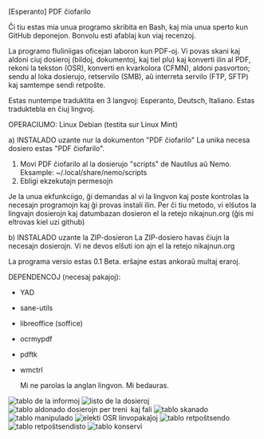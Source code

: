 [Esperanto]  PDF ĉiofarilo

Ĉi tiu estas mia unua programo skribita en Bash, kaj mia unua sperto kun GitHub deponejon.
Bonvolu esti afablaj kun viaj recenzoj.

La programo fluliniigas oficejan laboron kun PDF-oj. 
Vi povas skani kaj aldoni ciuj dosieroj (bildoj, dokumentoj, kaj tiel plu) kaj konverti ilin al PDF, 
rekoni la tekston (OSR), konverti en kvarkolora (CFMN), aldoni pasvorton;
sendu al loka dosierujo, retservilo (SMB), aû interreta servilo (FTP, SFTP) kaj samtempe sendi retpoŝte.

Estas nuntempe traduktita en 3 langvoj: Esperanto, Deutsch, Italiano.
Estas traduktebla en ĉiuj lingvoj.

OPERACIUMO:
Linux Debian (testita sur Linux Mint) 

a) INSTALADO uzante nur la dokumenton "PDF ĉiofarilo"
La unika necesa dosiero estas "PDF ĉiofarilo".

1) Movi PDF ĉiofarilo al la dosierujo "scripts" de Nautilus aŭ Nemo. Eksample:
~/.local/share/nemo/scripts
2) Ebligi ekzekutajn permesojn

Je la unua ekfunkciigo, ĝi demandas al vi la lingvon kaj poste kontrolas la necesajn programojn kaj ĝi provas instali ilin.
Per ĉi tiu metodo, vi elŝutos la lingvajn dosierojn kaj datumbazan dosieron el la retejo nikajnun.org (ĝis mi eltrovas kiel uzi github)

b) INSTALADO uzante la ZIP-dosieron
La ZIP-dosiero havas ĉiujn la necesajn dosierojn. Vi ne devos elŝuti ion ajn el la retejo nikajnun.org


La programa versio estas 0.1 Beta.
erŝajne estas ankoraŭ multaj eraroj.


DEPENDENCOJ (necesaj pakajoj):

- YAD
- sane-utils
- libreoffice (soffice)
- ocrmypdf
- pdftk
- wmctrl

  Mi ne parolas la anglan lingvon. Mi bedauras.

  
![tablo de la informoj](https://nikajnun.org/pdf-ĉiofarilo/bildoj/info.png)
![listo de la dosieroj](https://nikajnun.org/pdf-ĉiofarilo/bildoj/dosieroj.png)
![tablo aldonado dosierojn per treni kaj fali](https://nikajnun.org/pdf-ĉiofarilo/aldoni/aldoni.png)
![tablo skanado](https://nikajnun.org/pdf-ĉiofarilo/bildoj/skani.png)
![tablo manipulado](https://nikajnun.org/pdf-ĉiofarilo/bildoj/manipulado.png)
![elekti OSR linvopakaĵoj](https://nikajnun.org/pdf-ĉiofarilo/bildoj/manipulado-OSR.png)
![tablo retpoŝtsendo](https://nikajnun.org/pdf-ĉiofarilo/bildoj/email.png)
![tablo retpoŝtsendisto](https://nikajnun.org/pdf-ĉiofarilo/bildoj/email-ĉanĝi.png)
![tablo konservi](https://nikajnun.org/pdf-ĉiofarilo/bildoj/konservi.png)
